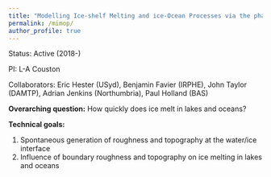 ```yaml
---
title: "Modelling Ice-shelf Melting and ice-Ocean Processes via the phase-field method and direct numerical simulation"
permalink: /mimop/
author_profile: true
---
```


Status: Active (2018-)

PI: L-A Couston

Collaborators: Eric Hester (USyd), Benjamin Favier (IRPHE), John Taylor (DAMTP), Adrian Jenkins (Northumbria), Paul Holland (BAS)

**Overarching question:** How quickly does ice melt in lakes and oceans?

**Technical goals:**
1. Spontaneous generation of roughness and topography at the water/ice interface
1. Influence of boundary roughness and topography on ice melting in lakes and oceans

